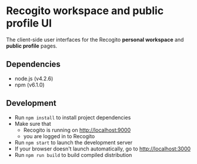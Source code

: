 # Recogito workspace and public profile UI

The client-side user interfaces for the Recogito __personal workspace__ and
__public profile__ pages.

## Dependencies

- node.js (v4.2.6)
- npm (v6.1.0)

## Development

- Run `npm install` to install project dependencies
- Make sure that 
  - Recogito is running on [http://localhost:9000](http://localhost:9000)
  - you are logged in to Recogito
- Run `npm start` to launch the development server
- If your browser doesn't launch automatically, go to [http://localhost:3000](http://localhost:3000)
- Run `npm run build` to build compiled distribution
